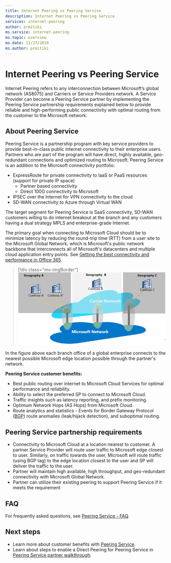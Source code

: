 ```yaml
---
title: Internet Peering vs Peering Service
description: Internet Peering vs Peering Service
services: internet-peering
author: prmitiki
ms.service: internet-peering
ms.topic: overview
ms.date: 11/27/2019
ms.author: prmitiki
---
```


# Internet Peering vs Peering Service

Internet Peering refers to any interconnection between Microsoft’s global network (AS8075) and Carriers or Service Providers network. A Service Provider can become a Peering Service partner by implementing the Peering Service partnership requirements explained below to provide reliable and high-performing public connectivity with optimal routing from the customer to the Microsoft network.

## About Peering Service
Peering Service is a partnership program with key service providers to provide best-in-class public Internet connectivity to their enterprise users. Partners who are part of the program will have direct, highly available, geo-redundant connections and optimized routing to Microsoft. Peering Service is an addition to the Microsoft connectivity portfolio:
*	ExpressRoute for private connectivity to IaaS or PaaS resources (support for private IP space)
	*	Partner based connectivity
	*	Direct 100G connectivity to Microsoft
*	IPSEC over the Internet for VPN connectivity to the cloud
*	SD-WAN connectivity to Azure through Virtual WAN

The target segment for Peering Service is SaaS connectivity, SD-WAN customers willing to do internet breakout at the branch and any customers having a dual strategy MPLS and enterprise-grade Internet.

The primary goal when connecting to Microsoft Cloud should be to minimize latency by reducing the round-trip time (RTT) from a user site to the Microsoft Global Network, which is Microsoft's public network backbone that interconnects all of Microsoft's datacenters and multiple cloud application entry points. See [Getting the best connectivity and performance in Office 365](https://techcommunity.microsoft.com/t5/Office-365-Blog/Getting-the-best-connectivity-and-performance-in-Office-365/ba-p/124694).

> [!div class="mx-imgBorder"]
> ![Image of distributed access](./media/distributed-access.png)

In the figure above each branch office of a global enterprise connects to the nearest possible Microsoft edge location possible through the partner's network.

**Peering Service customer benefits:**
* Best public routing over internet to Microsoft Cloud Services for optimal performance and reliability.
* Ability to select the preferred SP to connect to Microsoft Cloud.
* Traffic insights such as latency reporting, and prefix monitoring.
* Optimum Network Hops (AS Hops) from Microsoft Cloud.
* Route analytics and statistics - Events for Border Gateway Protocol ([BGP](https://en.wikipedia.org/wiki/Border_Gateway_Protocol)) route anomalies (leak/hijack detection), and suboptimal routing.

## Peering Service partnership requirements
* Connectivity to Microsoft Cloud at a location nearest to customer. A partner Service Provider will route user traffic to Microsoft edge closest to user. Similarly, on traffic towards the user, Microsoft will route traffic (using BGP tag) to the edge location closest to the user and SP will deliver the traffic to the user.
* Partner will maintain high available, high throughput, and geo-redundant connectivity with Microsoft Global Network.
* Partner can utilize their existing peering to support Peering Service if it meets the requirement

## FAQ
For frequently asked questions, see [Peering Service - FAQ](service-faqs.md).

## Next steps

* Learn more about customer benefits with [Peering Service](https://docs.microsoft.com/azure/peering-service/).
* Learn about steps to enable a Direct Peering for Peering Service in [Peering Service partner walkthrough](workflows-peeringservice.md).

